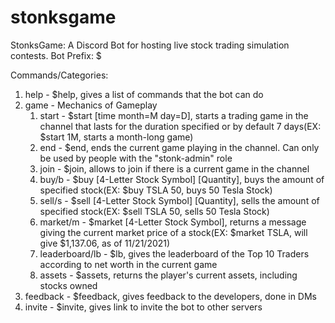 # stonksgame
StonksGame: A Discord Bot for hosting live stock trading simulation contests. Bot Prefix: $

Commands/Categories:

1. help - $help, gives a list of commands that the bot can do
2. game - Mechanics of Gameplay
    1. start - $start [time month=M day=D],  starts a trading game in the channel that lasts for the duration specified or by default 7 days(EX: $start 1M, starts a month-long game)
    2. end - $end, ends the current game playing in the channel. Can only be used by people with the "stonk-admin" role
    3. join - $join, allows to join if there is a current game in the channel
    4. buy/b - $buy [4-Letter Stock Symbol] [Quantity], buys the amount of specified stock(EX: $buy TSLA 50, buys 50 Tesla Stock)
    5. sell/s - $sell [4-Letter Stock Symbol] [Quantity], sells the amount of specified stock(EX: $sell TSLA 50, sells 50 Tesla Stock)
    6. market/m - $market [4-Letter Stock Symbol], returns a message giving the current market price of a stock(EX: $market TSLA, will give $1,137.06, as of 11/21/2021)
    7. leaderboard/lb - $lb, gives the leaderboard of the Top 10 Traders according to net worth in the current game
    8. assets - $assets, returns the player's current assets, including stocks owned
3. feedback - $feedback, gives feedback to the developers, done in DMs
4. invite - $invite, gives link to invite the bot to other servers

